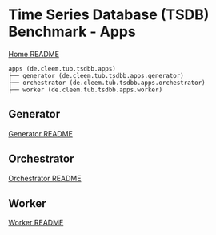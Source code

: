 # Time Series Database (TSDB) Benchmark - Apps

[Home README](../README.md)

```
apps (de.cleem.tub.tsdbb.apps)
├── generator (de.cleem.tub.tsdbb.apps.generator)
├── orchestrator (de.cleem.tub.tsdbb.apps.orchestrator)
├── worker (de.cleem.tub.tsdbb.apps.worker)
```

## Generator

[Generator README](generator/README.md)

## Orchestrator

[Orchestrator README](orchestrator/README.md)

## Worker

[Worker README](worker/README.md)
